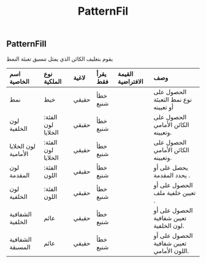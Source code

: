 ﻿---
title: PatternFil
second_title: Aspose.Cells Cloud Documen
type: docs
url: /ar/specification/model/patternfill/
description: "Aspose.Cells مواصفات النموذج السحابي: PatternFill. تعامل بسهولة مع Excel ومستندات جداول البيانات الأخرى التي تحتوي على ميزات مثل الفتح والتوليد والتحرير والتقسيم والدمج والمقارنة والتحويل"
kwords: Excel، Office، جدول البيانات، Cloud REST API، PatternFill
weight: 50
---
## **PatternFill**

 يقوم بتغليف الكائن الذي يمثل تنسيق تعبئة النمط

| اسم الخاصية| نوع الملكية| لاغية| يقرأ فقط| القيمة الافتراضية| وصف|
|:- |:- |:- |:- |:- |:- |
| نمط| خيط| حقيقي| خطأ شنيع|| الحصول على نوع نمط التعبئة أو تعيينه|
| لون الخلفية| الفئة: لون الخلايا| حقيقي| خطأ شنيع|| الحصول على الكائن الأمامي وتعيينه.|
| لون الخلايا الأمامية| الفئة: لون الخلايا| حقيقي| خطأ شنيع|| الحصول على الكائن الأمامي وتعيينه.|
| لون المقدمة| الفئة: اللون| حقيقي| خطأ شنيع|| يحصل على أو يحدد المقدمة .|
| لون الخلفية| الفئة: اللون| حقيقي| خطأ شنيع|| الحصول على أو تعيين خلفية ملف .|
| الشفافية الخلفية| عائم| حقيقي| خطأ شنيع|| الحصول على أو تعيين شفافية لون الخلفية.|
| الشفافية المسبقة| عائم| حقيقي| خطأ شنيع|| الحصول على أو تعيين شفافية اللون الأمامي.|


